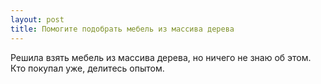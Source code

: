 ```yaml
---
layout: post 
title: Помогите подобрать мебель из массива дерева 
--- 
```

Решила взять мебель из массива дерева, но ничего не знаю об этом. Кто покупал уже, делитесь опытом.